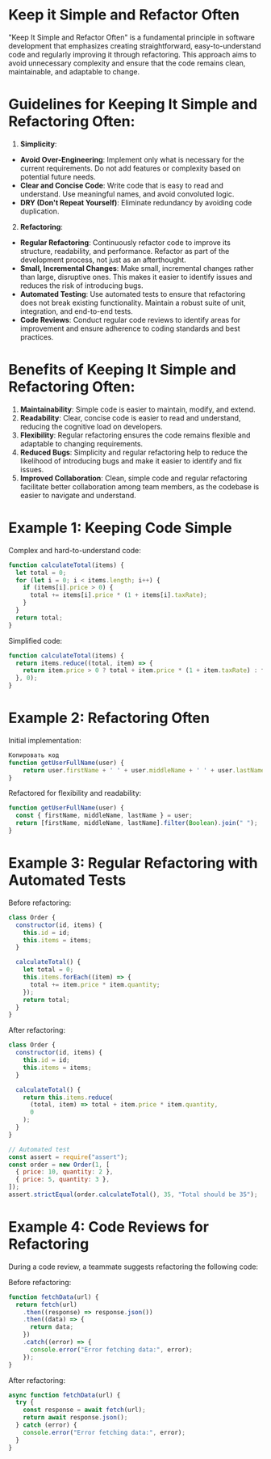 # Keep it Simple and Refactor Often

"Keep It Simple and Refactor Often" is a fundamental principle in software development that emphasizes creating straightforward, easy-to-understand code and regularly improving it through refactoring. This approach aims to avoid unnecessary complexity and ensure that the code remains clean, maintainable, and adaptable to change.

# Guidelines for Keeping It Simple and Refactoring Often:

1. **Simplicity**:

- **Avoid Over-Engineering**: Implement only what is necessary for the current requirements. Do not add features or complexity based on potential future needs.
- **Clear and Concise Code**: Write code that is easy to read and understand. Use meaningful names, and avoid convoluted logic.
- **DRY (Don't Repeat Yourself)**: Eliminate redundancy by avoiding code duplication.

2. **Refactoring**:

- **Regular Refactoring**: Continuously refactor code to improve its structure, readability, and performance. Refactor as part of the development process, not just as an afterthought.
- **Small, Incremental Changes**: Make small, incremental changes rather than large, disruptive ones. This makes it easier to identify issues and reduces the risk of introducing bugs.
- **Automated Testing**: Use automated tests to ensure that refactoring does not break existing functionality. Maintain a robust suite of unit, integration, and end-to-end tests.
- **Code Reviews**: Conduct regular code reviews to identify areas for improvement and ensure adherence to coding standards and best practices.

# Benefits of Keeping It Simple and Refactoring Often:

1. **Maintainability**: Simple code is easier to maintain, modify, and extend.
2. **Readability**: Clear, concise code is easier to read and understand, reducing the cognitive load on developers.
3. **Flexibility**: Regular refactoring ensures the code remains flexible and adaptable to changing requirements.
4. **Reduced Bugs**: Simplicity and regular refactoring help to reduce the likelihood of introducing bugs and make it easier to identify and fix issues.
5. **Improved Collaboration**: Clean, simple code and regular refactoring facilitate better collaboration among team members, as the codebase is easier to navigate and understand.

# Example 1: Keeping Code Simple

Complex and hard-to-understand code:

```javascript
function calculateTotal(items) {
  let total = 0;
  for (let i = 0; i < items.length; i++) {
    if (items[i].price > 0) {
      total += items[i].price * (1 + items[i].taxRate);
    }
  }
  return total;
}
```

Simplified code:

```javascript
function calculateTotal(items) {
  return items.reduce((total, item) => {
    return item.price > 0 ? total + item.price * (1 + item.taxRate) : total;
  }, 0);
}
```

# Example 2: Refactoring Often

Initial implementation:

```javascript
Копировать код
function getUserFullName(user) {
    return user.firstName + ' ' + user.middleName + ' ' + user.lastName;
}
```

Refactored for flexibility and readability:

```javascript
function getUserFullName(user) {
  const { firstName, middleName, lastName } = user;
  return [firstName, middleName, lastName].filter(Boolean).join(" ");
}
```

# Example 3: Regular Refactoring with Automated Tests

Before refactoring:

```javascript
class Order {
  constructor(id, items) {
    this.id = id;
    this.items = items;
  }

  calculateTotal() {
    let total = 0;
    this.items.forEach((item) => {
      total += item.price * item.quantity;
    });
    return total;
  }
}
```

After refactoring:

```javascript
class Order {
  constructor(id, items) {
    this.id = id;
    this.items = items;
  }

  calculateTotal() {
    return this.items.reduce(
      (total, item) => total + item.price * item.quantity,
      0
    );
  }
}

// Automated test
const assert = require("assert");
const order = new Order(1, [
  { price: 10, quantity: 2 },
  { price: 5, quantity: 3 },
]);
assert.strictEqual(order.calculateTotal(), 35, "Total should be 35");
```

# Example 4: Code Reviews for Refactoring

During a code review, a teammate suggests refactoring the following code:

Before refactoring:

```javascript
function fetchData(url) {
  return fetch(url)
    .then((response) => response.json())
    .then((data) => {
      return data;
    })
    .catch((error) => {
      console.error("Error fetching data:", error);
    });
}
```

After refactoring:

```javascript
async function fetchData(url) {
  try {
    const response = await fetch(url);
    return await response.json();
  } catch (error) {
    console.error("Error fetching data:", error);
  }
}
```
